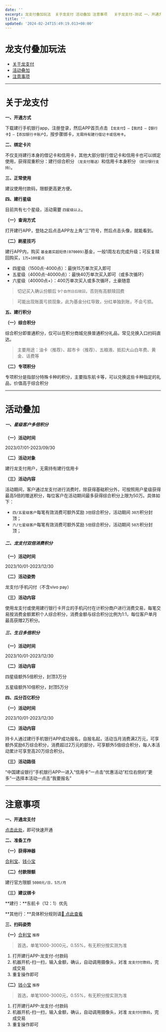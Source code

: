 ```yaml
---
date: ''
excerpt: 龙支付叠加玩法  关于龙支付 活动叠加 注意事项   关于龙支付-测试 一、开通方式 下载建行手机银行app，注册登录，然后APP首页点击【龙支付】—【我的】—【银行卡】—【添加银行卡账户】，按步骤绑卡，无需持有建行借记卡或信用卡。 二、绑定卡片 不仅支持建行本身的借记卡和信用卡，其他大部分银行借记卡和信用卡也可以绑定使用，获得双重积分：建行综合积分（龙支付赠送）和信用卡本身积分（部分银行支持）。...
title: ''
updated: '2024-02-24T15:49:19.013+08:00'
---
```

# 龙支付叠加玩法

- [关于龙支付](#关于龙支付)
- [活动叠加](#活动叠加)
- [注意事项](#注意事项)

---

# 关于龙支付

**一、开通方式**

下载建行手机银行app，注册登录，然后APP首页点击 `【龙支付】—【我的】—【银行卡】—【添加银行卡账户】`，按步骤绑卡，`无需持有建行借记卡或信用卡`。

**二、绑定卡片**

不仅支持建行本身的借记卡和信用卡，其他大部分银行借记卡和信用卡也可以绑定使用，获得双重积分：建行综合积分 `（龙支付赠送）`和信用卡本身积分 `（部分银行支持）`。

**三、正常使用**

建议使用付款码，限额更高更方便。

**四、建行星级**

目前共有七个星级，活动需要 `四星级以上`。

**（一）查询方式**

打开建行APP，登陆之后点击APP左上角“三”符号，然后点击头像，就能看到。

**（二）刷星技巧**

建行APP内，购买 `基金嘉实超短债(070009)`基金，一般1周左右完成升级；可反复赎回购买，`1万=100星点`

- 四星级（1500点-4000点）：最快15万单次买入即可
- 五星级（4000点-40000点）：最快40万单次买入即可（或多次循环）
- 六星级（40000点+）：400万单次买入或多次循环，土豪随意

> 切记买入确认份额后 `9个自然日后赎回`，否则有高额赎回费

> 可能出现账面亏损现象，此为基金分红导致，分红单独到账，不会亏损。

**五、建行积分**

**（一）综合积分**

综合积分即普通积分，仅可以在积分商城兑换普通积分礼品，常见兑换入口扫码直达。

> 主要用途：油卡（推荐）、超市卡（推荐）、五粮液、抵扣大山白年费、黄金、话费等

**（二）专项积分**

专项积分是指部分特殊卡种的积分，主要指东航卡等，可以兑换这些卡种指定的礼品，价值高于综合积分

---

# 活动叠加

##### **一、星级客户多倍积分**

**（一）活动时间**

2023/07/01-2023/09/30

**（二）活动对象**

建行龙支付用户，无需持有建行信用卡

**（三）活动内容**

活动期间，客户通过龙支付进行消费时，除获得基础积分外，可按照用户星级获得最高5倍的赠送积分，每位客户在活动期间最多获得综合积分上限为50万。具体如下：

- `四/五星级客户`每笔有效消费可额外奖励 `3倍`综合积分，活动期间 `30万`积分封顶；
- `六/七星级客户`每笔有效消费可额外奖励 `5倍`综合积分，活动期间 `50万`积分封顶；

##### 二、龙支付双倍消费积分

**（一）活动时间**

2023/10/01-2023/12/30

**（二）活动姿势**

龙支付/手机闪付（不含vivo pay）

**（三）活动内容**

使用龙支付或使用建行银行卡开立的手机闪付在计积分商户进行消费交易，每笔交易按消费金额累积个人综合积分，消费金额与综合积分比例为1:1，每位客户单月最高获赠2万积分。

##### **三、生日多倍积分**

**（一）活动时间**

2023/10/01-2023/12/30

**（二）活动内容**

四星级额外5倍积分，封顶3万分

五星级额外10倍积分，封顶5万分

**四、瓜分百亿积分**

**（一）活动时间**

2023/10/01-2023/12/30

**（二）活动内容**

持卡人通过建行手机银行APP成功报名，自报名起，活动当月消费满2万元，可享额外奖励6万综合积分，消费超过2万元的部分，可享额外5倍综合积分，每人本活动累计可享至高20万综合积分。

**（三）活动路径**

“中国建设银行”手机银行APP一进入“信用卡”一点击“优惠活动”栏位右侧的“更多”一选择本活动一点击“我要报名”

---

# 注意事项

**一、开通龙支付**

[点击此处](http://u.zjkmkj.com/YrXO8)，即可快速开通

**二、准备工作**

**（一）获得神器**

[合利宝](tool/hlb.md)、[钱小宝](tool/qxb.md)

**（二）付款限额**

建行官方限额 `5000元/日，5万/月`

**（三）建议绑卡**

**建行：**东航卡（12：1）优先

**其他行：**具体积分规则请[🔗 点此查看](start/form.md#积分规则)

**三、扫码姿势**

**（一）**[合利宝](tool/hlb.md) `推荐`

> 首选，单笔1000-3000元，0.55%，有无积分按实测为准

1. 打开建行APP-龙支付-付款码
2. 机器开机-扫一扫，输入金额，确认，自动调用摄像头，对准 `龙支付付款码`，完成交易
3. 重复操作即可

**（二）**[钱小宝](tool/qxb.md) `推荐`

> 首选，单笔1000-3000元，0.55%，有无积分按实测为准

1. 打开建行APP-龙支付-付款码
2. 机器开机-扫一扫，输入金额，确认，自动调用摄像头，对准 `龙支付付款码`，完成交易
3. 重复操作即可
